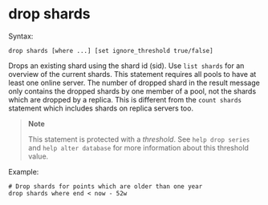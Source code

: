 drop shards
===========

Syntax:

	drop shards [where ...] [set ignore_threshold true/false]
	
Drops an existing shard using the shard id (sid). Use `list shards` for an 
overview of the current shards. This statement requires all pools to have at 
least one online server. The number of dropped shard in the result message
only contains the dropped shards by one member of a pool, not the shards which
are dropped by a replica. This is different from the `count shards` statement
which includes shards on replica servers too.

>**Note**
>
>This statement is protected with a *threshold*. See `help drop series` and
>`help alter database` for more information about this threshold value.

Example:

	# Drop shards for points which are older than one year
	drop shards where end < now - 52w
	